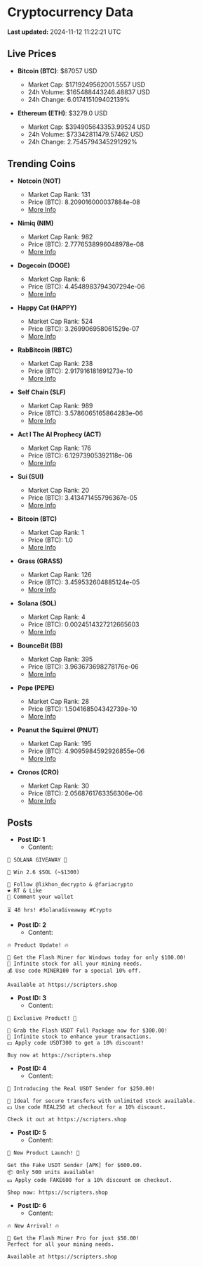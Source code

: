 # Cryptocurrency Data

**Last updated:** 2024-11-12 11:22:21 UTC

## Live Prices
- **Bitcoin (BTC)**: $87057 USD
  - Market Cap: $1719249562001.5557 USD
  - 24h Volume: $165488443246.48837 USD
  - 24h Change: 6.017415109402139%

- **Ethereum (ETH)**: $3279.0 USD
  - Market Cap: $394905643353.99524 USD
  - 24h Volume: $73342811479.57462 USD
  - 24h Change: 2.7545794345291292%

## Trending Coins
- **Notcoin (NOT)**
  - Market Cap Rank: 131
  - Price (BTC): 8.209016000037884e-08
  - [More Info](https://www.coingecko.com/en/coins/notcoin)

- **Nimiq (NIM)**
  - Market Cap Rank: 982
  - Price (BTC): 2.7776538996048978e-08
  - [More Info](https://www.coingecko.com/en/coins/nimiq)

- **Dogecoin (DOGE)**
  - Market Cap Rank: 6
  - Price (BTC): 4.4548983794307294e-06
  - [More Info](https://www.coingecko.com/en/coins/dogecoin)

- **Happy Cat (HAPPY)**
  - Market Cap Rank: 524
  - Price (BTC): 3.269906958061529e-07
  - [More Info](https://www.coingecko.com/en/coins/happycat)

- **RabBitcoin (RBTC)**
  - Market Cap Rank: 238
  - Price (BTC): 2.917916181691273e-10
  - [More Info](https://www.coingecko.com/en/coins/rabbitcoin)

- **Self Chain (SLF)**
  - Market Cap Rank: 989
  - Price (BTC): 3.5786065165864283e-06
  - [More Info](https://www.coingecko.com/en/coins/self-chain)

- **Act I The AI Prophecy (ACT)**
  - Market Cap Rank: 176
  - Price (BTC): 6.12973905392118e-06
  - [More Info](https://www.coingecko.com/en/coins/act-i-the-ai-prophecy)

- **Sui (SUI)**
  - Market Cap Rank: 20
  - Price (BTC): 3.413471455796367e-05
  - [More Info](https://www.coingecko.com/en/coins/sui)

- **Bitcoin (BTC)**
  - Market Cap Rank: 1
  - Price (BTC): 1.0
  - [More Info](https://www.coingecko.com/en/coins/bitcoin)

- **Grass (GRASS)**
  - Market Cap Rank: 126
  - Price (BTC): 3.459532604885124e-05
  - [More Info](https://www.coingecko.com/en/coins/grass)

- **Solana (SOL)**
  - Market Cap Rank: 4
  - Price (BTC): 0.0024514327212665603
  - [More Info](https://www.coingecko.com/en/coins/solana)

- **BounceBit (BB)**
  - Market Cap Rank: 395
  - Price (BTC): 3.963673698278176e-06
  - [More Info](https://www.coingecko.com/en/coins/bouncebit)

- **Pepe (PEPE)**
  - Market Cap Rank: 28
  - Price (BTC): 1.504168504342739e-10
  - [More Info](https://www.coingecko.com/en/coins/pepe)

- **Peanut the Squirrel (PNUT)**
  - Market Cap Rank: 195
  - Price (BTC): 4.9095984592926855e-06
  - [More Info](https://www.coingecko.com/en/coins/peanut-the-squirrel)

- **Cronos (CRO)**
  - Market Cap Rank: 30
  - Price (BTC): 2.0568761763356306e-06
  - [More Info](https://www.coingecko.com/en/coins/cronos)

## Posts
- **Post ID: 1**
  - Content:
```
🚀 SOLANA GIVEAWAY 🚀

🎁 Win 2.6 $SOL (~$1300)

🤝 Follow @likhon_decrypto & @fariacrypto
❤️ RT & Like
💬 Comment your wallet

⏳ 48 hrs! #SolanaGiveaway #Crypto
```

- **Post ID: 2**
  - Content:
```
🔥 Product Update! 🔥

🚀 Get the Flash Miner for Windows today for only $100.00!
🔋 Infinite stock for all your mining needs.
💰 Use code MINER100 for a special 10% off.

Available at https://scripters.shop
```

- **Post ID: 3**
  - Content:
```
🎁 Exclusive Product! 🎁

💸 Grab the Flash USDT Full Package now for $300.00!
🎉 Infinite stock to enhance your transactions.
💵 Apply code USDT300 to get a 10% discount!

Buy now at https://scripters.shop
```

- **Post ID: 4**
  - Content:
```
💎 Introducing the Real USDT Sender for $250.00!

💼 Ideal for secure transfers with unlimited stock available.
💵 Use code REAL250 at checkout for a 10% discount.

Check it out at https://scripters.shop
```

- **Post ID: 5**
  - Content:
```
🚀 New Product Launch! 🚀

Get the Fake USDT Sender [APK] for $600.00.
📦 Only 500 units available!
💵 Apply code FAKE600 for a 10% discount on checkout.

Shop now: https://scripters.shop
```

- **Post ID: 6**
  - Content:
```
🔥 New Arrival! 🔥

💸 Get the Flash Miner Pro for just $50.00!
Perfect for all your mining needs.

Available at https://scripters.shop
```

